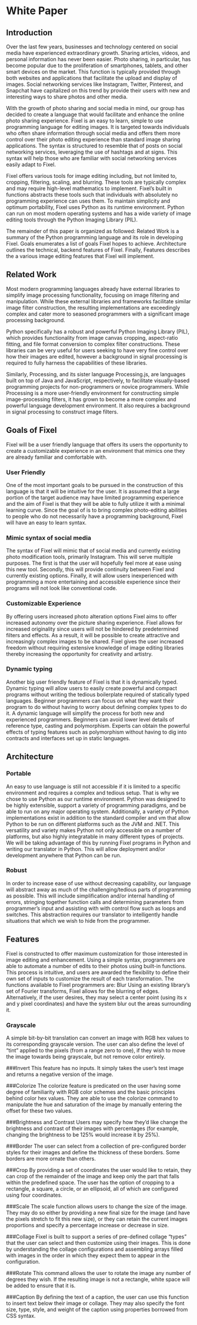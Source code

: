 # White Paper
## Introduction

Over the last few years, businesses and technology centered on social media have experienced extraordinary growth. Sharing articles, videos, and personal information has never been easier. Photo­­ sharing, in particular, has become popular due to the proliferation of smartphones, tablets, and other smart devices on the market. This function is typically provided through both websites and applications that facilitate the upload and display of images. Social networking services like Instagram, Twitter, Pinterest, and Snapchat have capitalized on this trend by provide their users with new and interesting ways to share photos and other media.

With the growth of photo sharing and social media in mind, our group has decided to create a language that would facilitate and enhance the online photo sharing experience. Fixel is an easy to learn, simple to use programming language for editing images. It is targeted towards individuals who often share information through social media and offers them more control over their photo editing experience than standard image sharing applications. The syntax is structured to resemble that of posts on social networking services, leveraging the use of hashtags and at signs. This syntax will help those who are familiar with social networking services easily adapt to Fixel.

Fixel offers various tools for image editing including, but not limited to, cropping, filtering, scaling, and blurring. These tools are typically complex and may require high-level mathematics to implement. Fixel’s built in functions abstracts these tools such that individuals with absolutely no programming experience can uses them. To maintain simplicity and optimum portability, Fixel uses Python as its runtime environment. Python can run on most modern operating systems and has a wide variety of image editing tools through the Python Imaging Library (PIL).

The remainder of this paper is organized as followed: Related Work is a summary of the Python programming language and its role in developing Fixel. Goals enumerates a list of goals Fixel hopes to achieve. Architecture outlines the technical, backend features of Fixel. Finally, Features describes the a various image editing features that Fixel will implement.

## Related Work

Most modern programming languages already have external libraries to simplify image processing functionality, focusing on image filtering and manipulation. While these external libraries and frameworks facilitate similar image filter construction, the resulting implementations are exceedingly complex and cater more to seasoned programmers with a significant image processing background.

Python specifically has a robust and powerful Python Imaging Library (PIL), which provides functionality from image canvas cropping, aspect-ratio fitting, and file format conversion to complex filter constructions. These libraries can be very useful for users seeking to have very fine control over how their images are edited, however a background in signal processing is required to fully harness the capabilities of these libraries. 

Similarly, Processing, and its sister language Processing.js, are languages built on top of Java and JavaScript, respectively, to facilitate visually-based programming projects for non-programmers or novice programmers. While Processing is a more user-friendly environment for constructing simple image-processing filters, it has grown to become a more complex and powerful language development environment. It also requires a background in signal processing to construct image filters.

## Goals of Fixel
Fixel will be a user friendly language that offers its users the opportunity to create a customizable experience in an environment that mimics one they are already familiar and comfortable with.

### User Friendly
One of the most important goals to be pursued in the construction of this language is that it will be intuitive for the user.  It is assumed that a large portion of the target audience may have limited programming experience and the aim of Fixel is that they will be able to fully utilize it with a minimal learning curve.  Since the goal of is to bring complex photo-editing abilities to people who do not necessarily have a programming background, Fixel will have an easy to learn syntax.

### Mimic syntax of social media
The syntax of Fixel will mimic that of social media and currently existing photo modification tools, primarily Instagram.  This will serve multiple purposes.  The first is that the user will hopefully feel more at ease using this new tool.  Secondly, this will provide continuity between Fixel and currently existing options.  Finally, it will allow users inexperienced with programming a more entertaining and accessible experience since their programs will not look like conventional code.

### Customizable Experience
By offering users increased photo alteration options Fixel aims to offer increased autonomy over the picture sharing experience.  Fixel allows for increased originality since users will not be hindered by predetermined filters and effects.  As a result, it will be possible to create attractive and increasingly complex images to be shared.  Fixel  gives the user increased freedom without requiring extensive knowledge of image editing libraries thereby increasing the opportunity for creativity and artistry.

### Dynamic typing
Another big user friendly feature of Fixel is that it is dynamically typed. Dynamic typing will allow users to easily create powerful and compact programs without writing the tedious boilerplate required of statically typed languages. Beginner programmers can focus on what they want their program to do without having to worry about defining complex types to do it. A dynamic language will simplify the process for both new and experienced programmers. Beginners can avoid lower level details of reference type, casting and polymorphism. Experts can obtain the powerful effects of typing features such as polymorphism without having to dig into contracts and interfaces set up in static languages.


## Architecture
### Portable
An easy to use language is still not accessible if it is limited to a specific environment and requires a complex and tedious setup. That is why we chose to use Python as our runtime environment. Python was designed to be highly extensible, support a variety of programming paradigms, and be able to run on any major operating system. Additionally, a variety of Python implementations exist in addition to the standard compiler and vm that allow Python to be run on different platforms such as the JVM and .NET. This versatility and variety makes Python not only accessible on a number of platforms, but also highly integratable in many different types of projects. We will be taking advantage of this by running Fixel programs in Python and writing our translator in Python. This will allow deployment and/or development anywhere that Python can be run.

### Robust
In order to increase ease of use without decreasing capability, our language will abstract away as much of the challenging/tedious parts of programming as possible. This will include simplification and/or internal handling of errors, stringing together function calls and determining parameters from programmer’s input and assisting with with control flow such as loops and switches. This abstraction requires our translator to intelligently handle situations that which we wish to hide from the programmer.

## Features
Fixel is constructed to offer maximum customization for those interested in image editing and enhancement. Using a simple syntax, programmers are able to automate a number of edits to their photos using built-in functions. This process is intuitive, and users are awarded the flexibility to define their own set of inputs to customize the result of each transformation. The functions available to Fixel programmers are:
Blur
Using an existing library’s set of Fourier transforms, Fixel allows for the blurring of edges. Alternatively, if the user desires, they may select a center point (using its x and y pixel coordinates) and have the system blur out the areas surrounding it.

### Grayscale
A simple bit-by-bit translation can convert an image with RGB hex values to its corresponding grayscale version. The user can also define the level of “tint” applied to the pixels (from a range zero to one), if they wish to move the image towards being grayscale, but not remove color entirely.

###Invert
This feature has no inputs. It simply takes the user’s test image and returns a negative version of the image.

###Colorize
The colorize feature is predicated on the user having some degree of familiarity with RGB color schemes and the basic principles behind color hex values. They are able to use the colorize command to manipulate the hue and saturation of the image by manually entering the offset for these two values.

###Brightness and Contrast
Users may specify how they’d like change the brightness and contrast of their images with percentages (for example, changing the brightness to be 125% would increase it by 25%).

###Border
The user can select from a collection of pre-configured border styles for their images and define the thickness of these borders. Some borders are more ornate than others.

###Crop
By providing a set of coordinates the user would like to retain, they can crop of the remainder of the image and keep only the part that falls within the predefined space. The user has the option of cropping to a rectangle, a square, a circle, or an ellipsoid, all of which are configured using four coordinates.

###Scale
The scale function allows users to change the size of the image. They may do so either by providing a new final size for the image (and have the pixels stretch to fit this new size), or they can retain the current images proportions and specify a percentage increase or decrease in size.

###Collage
Fixel is built to support a series of pre-defined collage “types” that the user can select and then customize using their images. This is done by understanding the collage configurations and assembling arrays filled with images in the order in which they expect them to appear in the configuration.

###Rotate
This command allows the user to rotate the image any number of degrees they wish. If the resulting image is not a rectangle, white space will be added to ensure that it is.

###Caption
By defining the text of a caption, the user can use this function to insert text below their image or collage. They may also specify the font size, type, style, and weight of the caption using properties borrowed from CSS syntax.
